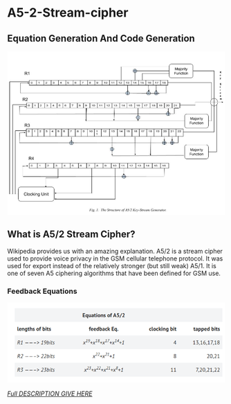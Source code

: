 # A5-2-Stream-cipher
## Equation Generation And Code Generation

![Image of A5/2 stream cipher](/images/A5-2-Stream-cipher.jpg)

## What is A5/2 Stream Cipher?
Wikipedia provides us with an amazing explanation.
A5/2 is a stream cipher used to provide voice privacy in the GSM cellular telephone protocol. It was used for export instead of the relatively stronger (but still weak) A5/1. It is one of seven A5 ciphering algorithms that have been defined for GSM use.

### Feedback Equations 
![image of Eq. table](/images/Eq-of-A5-2.png)

[*Full DESCRIPTION GIVE HERE*](https://medium.com/@shubhamkatheria11/a5-2-ciphering-algorithm-implementation-d594abd06ab8?source=friends_link&sk=79abbea5c4791f22115ed671b3626d1c)
